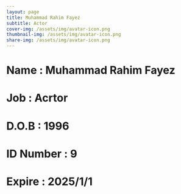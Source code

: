 ```yaml
---
layout: page
title: Muhammad Rahim Fayez
subtitle: Actor
cover-img: /assets/img/avatar-icon.png
thumbnail-img: /assets/img/avatar-icon.png
share-img: /assets/img/avatar-icon.png
---
```


# Name : Muhammad Rahim Fayez
# Job : Acrtor
# D.O.B : 1996
# ID Number : 9
# Expire : 2025/1/1
